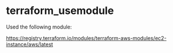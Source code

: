 # terraform_usemodule

Used the following module:

https://registry.terraform.io/modules/terraform-aws-modules/ec2-instance/aws/latest


